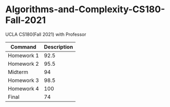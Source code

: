 # Algorithms-and-Complexity-CS180-Fall-2021

UCLA CS180(Fall 2021) with Professor 

| Command              | Description                     |
| -------------------- | ------------------------------- |
| Homework 1  | 92.5 |
| Homework 2     | 95.5              |
| Midterm      | 94      |
| Homework 3  | 98.5  |
| Homework 4 | 100  |
| Final | 74   |
